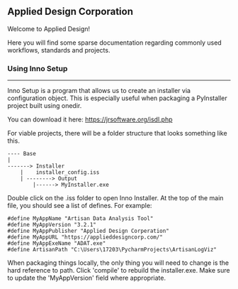## Applied Design Corporation
Welcome to Applied Design! 

Here you will find some sparse documentation regarding commonly used workflows, standards and projects.

### Using Inno Setup
---
Inno Setup is a program that allows us to create an installer via configuration object. This is especially useful when packaging a PyInstaller project built using onedir. 

You can download it here:
https://jrsoftware.org/isdl.php

For viable projects, there will be a folder structure that looks something like this.

```
---- Base
|
-------> Installer
    |    installer_config.iss
    | --------> Output
        |------> MyInstaller.exe

```

Double click on the .iss folder to open Inno Installer. At the top of the main file, you should see a list of defines. For example:

```
#define MyAppName "Artisan Data Analysis Tool"
#define MyAppVersion "3.2.1"
#define MyAppPublisher "Applied Design Corperation"
#define MyAppURL "https://applieddesigncorp.com/"
#define MyAppExeName "ADAT.exe"
#define ArtisanPath "C:\Users\17203\PycharmProjects\ArtisanLogViz"
```

When packaging things locally, the only thing you will need to change is the hard reference to path. Click 'compile' to rebuild the installer.exe. Make sure to update the 'MyAppVersion' field where appropriate.



